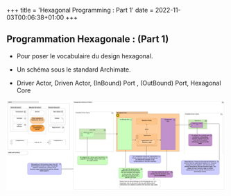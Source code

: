 +++
title = 'Hexagonal Programming : Part 1'
date = 2022-11-03T00:06:38+01:00
+++

## Programmation Hexagonale : (Part 1)

- Pour poser le vocabulaire du design hexagonal.

- Un schéma sous le standard Archimate.

- Driver Actor, Driven Actor, (InBound) Port , (OutBound) Port, Hexagonal Core


![Image](./images/AdaptersAndPorts1.png)